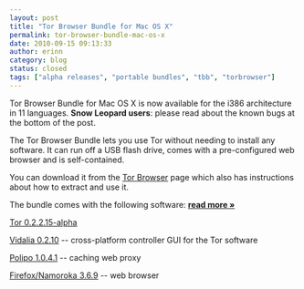 ```yaml
---
layout: post
title: "Tor Browser Bundle for Mac OS X"
permalink: tor-browser-bundle-mac-os-x
date: 2010-09-15 09:13:33
author: erinn
category: blog
status: closed
tags: ["alpha releases", "portable bundles", "tbb", "torbrowser"]
---
```


Tor Browser Bundle for Mac OS X is now available for the i386 architecture in 11 languages. **Snow Leopard users**: please read about the known bugs at the bottom of the post.

The Tor Browser Bundle lets you use Tor without needing to install any software. It can run off a USB flash drive, comes with a pre-configured web browser and is self-contained.

You can download it from the [Tor Browser](https://www.torproject.org/torbrowser/) page which also has instructions about how to extract and use it.

The bundle comes with the following software: [**read more »**](https://blog.torproject.org/blog/tor-browser-bundle-mac-os-x)

[Tor 0.2.2.15-alpha](https://www.torproject.org/)

[Vidalia 0.2.10](https://www.torproject.org/vidalia/) -- cross-platform controller GUI for the Tor software

[Polipo 1.0.4.1](https://www.pps.jussieu.fr/~jch/software/polipo/) -- caching web proxy

[Firefox/Namoroka 3.6.9](http://www.mozilla.com/firefox/) -- web browser  

